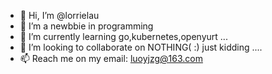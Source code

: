 - 👋 Hi, I’m @lorrielau
- 👀 I’m a newbbie in programming
- 🌱 I’m currently learning go,kubernetes,openyurt ...
- 💞️ I’m looking to collaborate on NOTHING( :) just kidding ....
- 📫 Reach me on my email: luoyjzg@163.com

<!---
lorrielau/lorrielau is a ✨ special ✨ repository because its `README.md` (this file) appears on your GitHub profile.
You can click the Preview link to take a look at your changes.
--->

